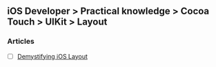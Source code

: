 ## iOS Developer > Practical knowledge > Cocoa Touch > UIKit > Layout

### Articles
- [ ] [Demystifying iOS Layout](http://tech.gc.com/demystifying-ios-layout/)


